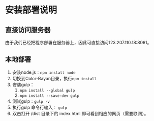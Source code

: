 # 安装部署说明

## 直接访问服务器

由于我们已经把程序部署在服务器上，因此可直接访问123.207.110.18:8081。

## 本地部署

1. 安装node.js：`npm install node`
2. 切换到Color-Bayan目录，执行`npm install`
3. 安装gulp：
   1. `npm install --global gulp`
   2. `npm install --save-dev gulp`
4. 测试gulp：`gulp -v`
5. 执行gulp 命令行输入： `gulp`
6. 双击打开 /dist 目录下的 index.html 即可看到相应的网页（需要联网）。


